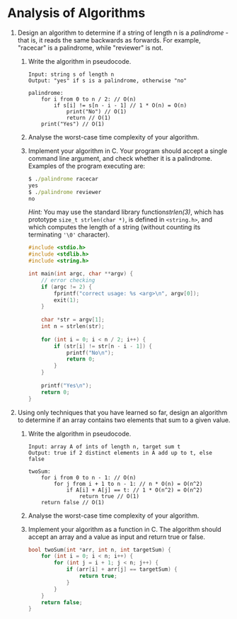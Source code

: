 # Analysis of Algorithms

1.  Design an algorithm to determine if a string of length n is a *palindrome* - that is, it reads the same backwards as forwards. For example, "racecar" is a palindrome, while "reviewer" is not.

    1.  Write the algorithm in pseudocode.

        ```pseudocode
        Input: string s of length n
        Output: "yes" if s is a palindrome, otherwise "no"
        
        palindrome:
            for i from 0 to n / 2: // O(n)
                if s[i] != s[n - i - 1] // 1 * O(n) = O(n)
                    print("No") // O(1)
                    return // O(1)
            print("Yes") // O(1)
        ```
        
    2.  Analyse the worst-case time complexity of your algorithm.
    
    3.  Implement your algorithm in C. Your program should accept a single command line argument, and check whether it is a palindrome. Examples of the program executing are:
    
        ```cmd
        $ ./palindrome racecar
        yes
        $ ./palindrome reviewer
        no
        ```
    
        *Hint:* You may use the standard library function*strlen(3)*, which has prototype `size_t strlen(char *)`, is defined in `<string.h>`, and which computes the length of a string (without counting its terminating `'\0'` character).
    
        ```c
        #include <stdio.h>
        #include <stdlib.h>
        #include <string.h>
        
        int main(int argc, char **argv) {
            // error checking
            if (argc != 2) {
                fprintf("correct usage: %s <arg>\n", argv[0]);
                exit(1);
            }
            
            char *str = argv[1];
            int n = strlen(str);
            
            for (int i = 0; i < n / 2; i++) {
                if (str[i] != str[n - i - 1]) {
                    printf("No\n");
                    return 0;
                }
            }
            
            printf("Yes\n");
            return 0;
        }
        ```
    
2.  Using only techniques that you have learned so far, design an algorithm to determine if an array contains two elements that sum to a given value.

    1.  Write the algorithm in pseudocode.
    
        ```pseudocode
        Input: array A of ints of length n, target sum t
        Output: true if 2 distinct elements in A add up to t, else false
        
        twoSum:
            for i from 0 to n - 1: // O(n)
                for j from i + 1 to n - 1: // n * O(n) = O(n^2)
                    if A[i] + A[j] == t: // 1 * O(n^2) = O(n^2)
                        return true // O(1)
            return false // O(1)
        ```
        
    2.  Analyse the worst-case time complexity of your algorithm.
    
    3.  Implement your algorithm as a function in C. The algorithm should accept an array and a value as input and return true or false.
    
        ```c
        bool twoSum(int *arr, int n, int targetSum) {
            for (int i = 0; i < n; i++) {
                for (int j = i + 1; j < n; j++) {
                    if (arr[i] + arr[j] == targetSum) {
                        return true;
                    }
                } 
            }
            return false;
        }
        ```